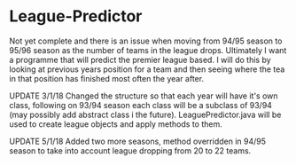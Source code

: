 # League-Predictor
Not yet complete and there is an issue when moving from 94/95 season to 95/96 season as the number of teams in the league drops.
Ultimately I want a programme that will predict the premier league based. I will do this by looking at previous years position for
a team and then seeing where the tea in that position has finished most often the year after.

UPDATE 3/1/18
Changed the structure so that each year will have it's own class, following on 93/94 season each class will be a subclass of 93/94 (may possibly add abstract class i the future). LeaguePredictor.java will be used to create league objects and apply methods to them.

UPDATE 5/1/18
Added two more seasons, method overridden in 94/95 season to take into account league dropping from 20 to 22 teams.
